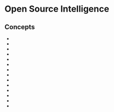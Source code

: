 # Open Source Intelligence

## Concepts

* [](investigating-crypto-crimes-an-introduction)
* [](a-brief-introduction-to-osint)
* [](the-advantages-of-performing-osint-for-threat-intelligence)
* [](osint-information-gathering-types)
* [](hands-on-with-google-maps-performing-geospatial-osint)
* [](the-basics-of-geolocation-for-osint)
* [](top-5-osint-tools-to-fact-check-social-media-content)
* [](what-is-social-media-osint)
* [](digital-images-exif-analysis)
* [](improving-search-results-with-google-keywords)
* [](practicing-google-advanced-operators-for-osint)
* [](introduction-to-google-earth)
* [](osint-sources-and-tools-the-internet-archive-and-the-wayback-machine)
* [](google-earth-historical-imagery)